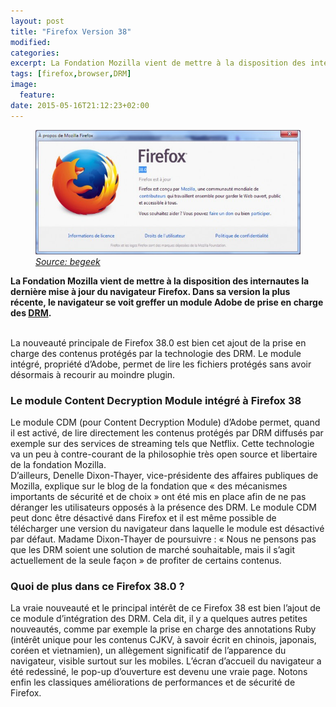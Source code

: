 ```yaml
---
layout: post
title: "Firefox Version 38"
modified:
categories: 
excerpt: La Fondation Mozilla vient de mettre à la disposition des internautes la dernière mise à jour du navigateur Firefox. Dans sa version la plus récente, le navigateur se voit greffer un module Adobe de prise en charge des DRM.
tags: [firefox,browser,DRM]
image:
  feature: 
date: 2015-05-16T21:12:23+02:00
---
```


<figure>
	<img src="../images/firefoxversion.jpg">
	<em><a href="http://www.begeek.fr/">Source: begeek</a></em>
</figure>

<strong>La Fondation Mozilla vient de mettre à la disposition des internautes la dernière mise à jour du navigateur Firefox. Dans sa version la plus récente, le navigateur se voit greffer un module Adobe de prise en charge des <a href="http://fr.wikipedia.org/wiki/Gestion_des_droits_num%C3%A9riques">DRM</a>.</strong>

<br>
La nouveauté principale de Firefox 38.0 est bien cet ajout de la prise en charge des contenus protégés par la technologie des DRM. Le module intégré, propriété d’Adobe, permet de lire les fichiers protégés sans avoir désormais à recourir au moindre plugin.

<h3>Le module Content Decryption Module intégré à Firefox 38</h3>

Le module CDM (pour Content Decryption Module) d’Adobe permet, quand il est activé, de lire directement les contenus protégés par DRM diffusés par exemple sur des services de streaming tels que Netflix. Cette technologie va un peu à contre-courant de la philosophie très open source et libertaire de la fondation Mozilla.<br>
D’ailleurs, Denelle Dixon-Thayer, vice-présidente des affaires publiques de Mozilla, explique sur le blog de la fondation que « des mécanismes importants de sécurité et de choix » ont été mis en place afin de ne pas déranger les utilisateurs opposés à la présence des DRM. Le module CDM peut donc être désactivé dans Firefox et il est même possible de télécharger une version du navigateur dans laquelle le module est désactivé par défaut. Madame Dixon-Thayer de poursuivre : « Nous ne pensons pas que les DRM soient une solution de marché souhaitable, mais il s’agit actuellement de la seule façon » de profiter de certains contenus.

<h3>Quoi de plus dans ce Firefox 38.0 ?</h3>

La vraie nouveauté et le principal intérêt de ce Firefox 38 est bien l’ajout de ce module d’intégration des DRM. Cela dit, il y a quelques autres petites nouveautés, comme par exemple la prise en charge des annotations Ruby (intérêt unique pour les contenus CJKV, à savoir écrit en chinois, japonais, coréen et vietnamien), un allègement significatif de l’apparence du navigateur, visible surtout sur les mobiles. L’écran d’accueil du navigateur a été redessiné, le pop-up d’ouverture est devenu une vraie page. Notons enfin les classiques améliorations de performances et de sécurité de Firefox.